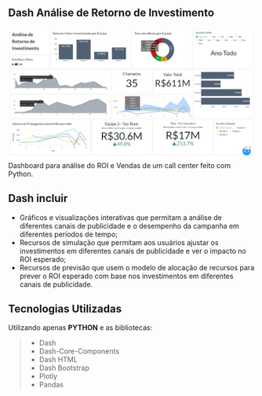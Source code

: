## Dash Análise de Retorno de Investimento
![Design preview for the Dashboard](./preview/Dash.jpeg)
Dashboard para análise do ROI e Vendas de um call center feito com Python.

## Dash incluir 

- Gráficos e visualizações interativas que permitam a análise de diferentes canais de publicidade e o desempenho da campanha em diferentes períodos de tempo;
- Recursos de simulação que permitam aos usuários ajustar os investimentos em diferentes canais de publicidade e ver o impacto no ROI esperado;
- Recursos de previsão que usem o modelo de alocação de recursos para prever o ROI esperado com base nos investimentos em diferentes canais de publicidade.

## Tecnologias Utilizadas

Utilizando apenas **PYTHON** e as bibliotecas:
> - Dash
> - Dash-Core-Components
> - Dash HTML
> - Dash Bootstrap
> - Plotly
> - Pandas